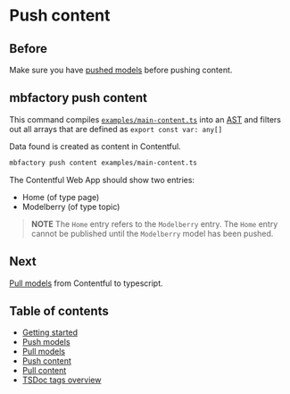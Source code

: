 # Push content

## Before

Make sure you have [pushed models](./push-models.md) before pushing content.

## mbfactory push content

This command compiles [`examples/main-content.ts`](../examples/main-content.ts)
into an [AST](https://en.wikipedia.org/wiki/Abstract_syntax_tree) and filters
out all arrays that are defined as `export const var: any[]`

Data found is created as content in Contentful.

```bash
mbfactory push content examples/main-content.ts
```

The Contentful Web App should show two entries:

- Home (of type page)
- Modelberry (of type topic)

> **NOTE** The `Home` entry refers to the `Modelberry` entry. The `Home` entry
> cannot be published until the `Modelberry` model has been pushed.

## Next

[Pull models](./pull-models.md) from Contentful to typescript.

## Table of contents

- [Getting started](./getting-started.md)
- [Push models](./push-models.md)
- [Pull models](./pull-models.md)
- [Push content](./push-content.md)
- [Pull content](./pull-content.md)
- [TSDoc tags overview](./tsdocs-tags-overview.md)
